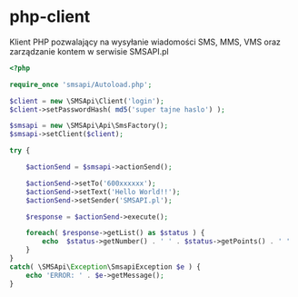 php-client
==========

Klient PHP pozwalający na wysyłanie wiadomości SMS, MMS, VMS oraz zarządzanie kontem w serwisie SMSAPI.pl

```php
<?php

require_once 'smsapi/Autoload.php';

$client = new \SMSApi\Client('login');
$client->setPasswordHash( md5('super tajne haslo') );

$smsapi = new \SMSApi\Api\SmsFactory();
$smsapi->setClient($client);

try {

	$actionSend = $smsapi->actionSend();

	$actionSend->setTo('600xxxxxx');
	$actionSend->setText('Hello World!!');
	$actionSend->setSender('SMSAPI.pl');

	$response = $actionSend->execute();

	foreach( $response->getList() as $status ) {
		echo  $status->getNumber() . ' ' . $status->getPoints() . ' ' . $status->getStatus();
	}
}
catch( \SMSApi\Exception\SmsapiException $e ) {
	echo 'ERROR: ' . $e->getMessage();
}
```
